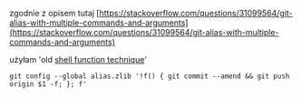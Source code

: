 zgodnie z opisem tutaj [https://stackoverflow.com/questions/31099564/git-alias-with-multiple-commands-and-arguments](https://stackoverflow.com/questions/31099564/git-alias-with-multiple-commands-and-arguments)

użyłam 'old [shell function technique](https://stackoverflow.com/a/3322412/354577)'

```
git config --global alias.zlib '!f() { git commit --amend && git push origin $1 -f; }; f'
```



